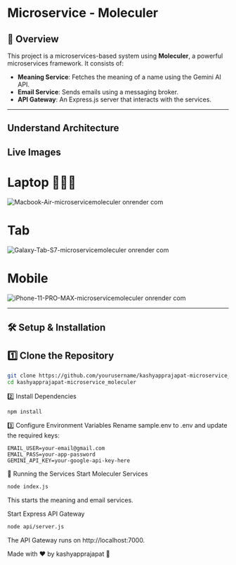 ﻿# Microservice - Moleculer  

## 🚀 Overview  
This project is a microservices-based system using **Moleculer**, a powerful microservices framework. It consists of:  
- **Meaning Service**: Fetches the meaning of a name using the Gemini AI API.  
- **Email Service**: Sends emails using a messaging broker.  
- **API Gateway**: An Express.js server that interacts with the services.  

---

## Understand Architecture



## Live Images
# Laptop 👨🏻‍💻
![Macbook-Air-microservicemoleculer onrender com](https://github.com/user-attachments/assets/3b1c25cd-6897-4874-bbaa-6acd94266afa)

# Tab 
![Galaxy-Tab-S7-microservicemoleculer onrender com](https://github.com/user-attachments/assets/6f7b55df-4e52-4294-b1d5-64ec2a97f55a)

# Mobile

![iPhone-11-PRO-MAX-microservicemoleculer onrender com](https://github.com/user-attachments/assets/311ebf0f-9446-422d-91ec-d9c4f0264882)



----


## 🛠 Setup & Installation  

## 1️⃣ Clone the Repository  
```sh
git clone https://github.com/yourusername/kashyapprajapat-microservice_moleculer.git
cd kashyapprajapat-microservice_moleculer
```

2️⃣ Install Dependencies
```sh
npm install
```

3️⃣ Configure Environment Variables
Rename sample.env to .env and update the required keys:
```
EMAIL_USER=your-email@gmail.com
EMAIL_PASS=your-app-password
GEMINI_API_KEY=your-google-api-key-here
```

🚀 Running the Services
Start Moleculer Services
```sh
node index.js
```
This starts the meaning and email services.

Start Express API Gateway
```sh
node api/server.js
```
The API Gateway runs on http://localhost:7000.

Made with ❤️ by kashyapprajapat 🚀

